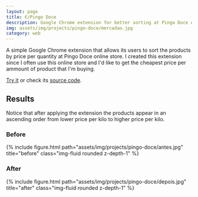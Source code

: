 ```yaml
---
layout: page
title: €/Pingo Doce
description: Google Chrome extension for better sorting at Pingo Doce online store
img: assets/img/projects/pingo-doce/mercadao.jpg
category: web
---
```


A simple Google Chrome extension that allows its users to sort the products by price per quantity at Pingo Doce online store. I created this extension since I often use this online store and I'd like to get the cheapest price per ammount of product that I'm buying.

[Try it](https://chrome.google.com/webstore/detail/%E2%82%ACpingo-doce/jneaaojdlnbdfobbmjknglcegniegpbj?hl=pt-PT) or check its [source code](https://www.github.com/afonsocraposo/chrome-pingo-doce).

## Results

Notice that after applying the extension the products appear in an ascending order from lower price per kilo to higher price per kilo.

### Before

<div class="row">
    <div class="col-sm mt-3 mt-md-0">
        {% include figure.html path="assets/img/projects/pingo-doce/antes.jpg" title="before" class="img-fluid rounded z-depth-1" %}
    </div>
</div>

### After

<div class="row">
    <div class="col-sm mt-3 mt-md-0">
        {% include figure.html path="assets/img/projects/pingo-doce/depois.jpg" title="after" class="img-fluid rounded z-depth-1" %}
    </div>
</div>
